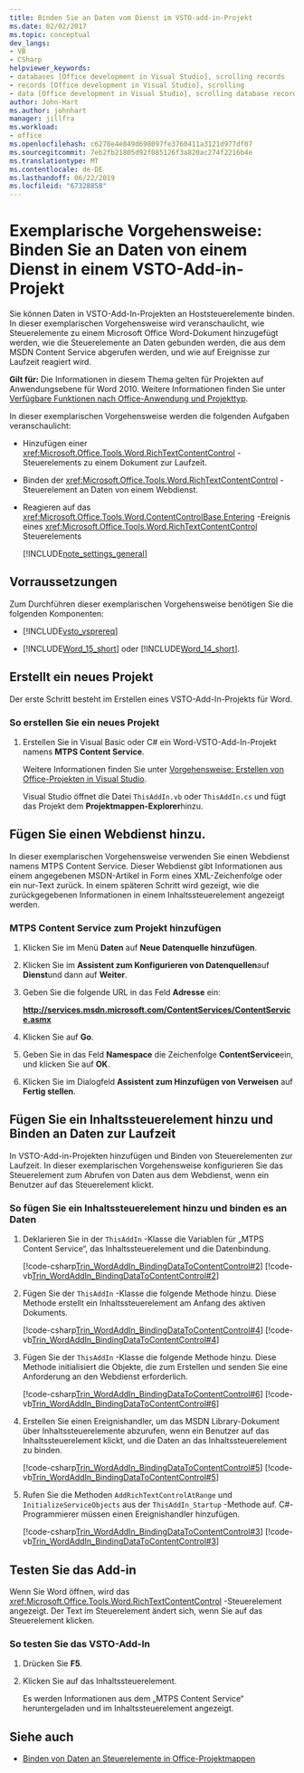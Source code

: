 ```yaml
---
title: Binden Sie an Daten vom Dienst im VSTO-add-in-Projekt
ms.date: 02/02/2017
ms.topic: conceptual
dev_langs:
- VB
- CSharp
helpviewer_keywords:
- databases [Office development in Visual Studio], scrolling records
- records [Office development in Visual Studio], scrolling
- data [Office development in Visual Studio], scrolling database records
author: John-Hart
ms.author: johnhart
manager: jillfra
ms.workload:
- office
ms.openlocfilehash: c6278e4e849d698097fe3760411a3121d977df07
ms.sourcegitcommit: 7eb2fb21805d92f085126f3a820ac274f2216b4e
ms.translationtype: MT
ms.contentlocale: de-DE
ms.lasthandoff: 06/22/2019
ms.locfileid: "67328858"
---
```

# <a name="walkthrough-bind-to-data-from-a-service-in-a-vsto-add-in-project"></a>Exemplarische Vorgehensweise: Binden Sie an Daten von einem Dienst in einem VSTO-Add-in-Projekt
  Sie können Daten in VSTO-Add-In-Projekten an Hoststeuerelemente binden. In dieser exemplarischen Vorgehensweise wird veranschaulicht, wie Steuerelemente zu einem Microsoft Office Word-Dokument hinzugefügt werden, wie die Steuerelemente an Daten gebunden werden, die aus dem MSDN Content Service abgerufen werden, und wie auf Ereignisse zur Laufzeit reagiert wird.

 **Gilt für:** Die Informationen in diesem Thema gelten für Projekten auf Anwendungsebene für Word 2010. Weitere Informationen finden Sie unter [Verfügbare Funktionen nach Office-Anwendung und Projekttyp](../vsto/features-available-by-office-application-and-project-type.md).

 In dieser exemplarischen Vorgehensweise werden die folgenden Aufgaben veranschaulicht:

- Hinzufügen einer <xref:Microsoft.Office.Tools.Word.RichTextContentControl> -Steuerelements zu einem Dokument zur Laufzeit.

- Binden der <xref:Microsoft.Office.Tools.Word.RichTextContentControl> -Steuerelement an Daten von einem Webdienst.

- Reagieren auf das <xref:Microsoft.Office.Tools.Word.ContentControlBase.Entering> -Ereignis eines <xref:Microsoft.Office.Tools.Word.RichTextContentControl> Steuerelements

  [!INCLUDE[note_settings_general](../sharepoint/includes/note-settings-general-md.md)]

## <a name="prerequisites"></a>Vorraussetzungen
 Zum Durchführen dieser exemplarischen Vorgehensweise benötigen Sie die folgenden Komponenten:

- [!INCLUDE[vsto_vsprereq](../vsto/includes/vsto-vsprereq-md.md)]

- [!INCLUDE[Word_15_short](../vsto/includes/word-15-short-md.md)] oder [!INCLUDE[Word_14_short](../vsto/includes/word-14-short-md.md)].

## <a name="create-a-new-project"></a>Erstellt ein neues Projekt
 Der erste Schritt besteht im Erstellen eines VSTO-Add-In-Projekts für Word.

### <a name="to-create-a-new-project"></a>So erstellen Sie ein neues Projekt

1. Erstellen Sie in Visual Basic oder C# ein Word-VSTO-Add-In-Projekt namens **MTPS Content Service**.

     Weitere Informationen finden Sie unter [Vorgehensweise: Erstellen von Office-Projekten in Visual Studio](../vsto/how-to-create-office-projects-in-visual-studio.md).

     Visual Studio öffnet die Datei `ThisAddIn.vb` oder `ThisAddIn.cs` und fügt das Projekt dem **Projektmappen-Explorer**hinzu.

## <a name="add-a-web-service"></a>Fügen Sie einen Webdienst hinzu.
 In dieser exemplarischen Vorgehensweise verwenden Sie einen Webdienst namens MTPS Content Service. Dieser Webdienst gibt Informationen aus einem angegebenen MSDN-Artikel in Form eines XML-Zeichenfolge oder ein nur-Text zurück. In einem späteren Schritt wird gezeigt, wie die zurückgegebenen Informationen in einem Inhaltssteuerelement angezeigt werden.

### <a name="to-add-the-mtps-content-service-to-the-project"></a>MTPS Content Service zum Projekt hinzufügen

1. Klicken Sie im Menü **Daten** auf **Neue Datenquelle hinzufügen**.

2. Klicken Sie im **Assistent zum Konfigurieren von Datenquellen**auf **Dienst**und dann auf **Weiter**.

3. Geben Sie die folgende URL in das Feld **Adresse** ein:

     **http://services.msdn.microsoft.com/ContentServices/ContentService.asmx**

4. Klicken Sie auf **Go**.

5. Geben Sie in das Feld **Namespace** die Zeichenfolge **ContentService**ein, und klicken Sie auf **OK**.

6. Klicken Sie im Dialogfeld **Assistent zum Hinzufügen von Verweisen** auf **Fertig stellen**.

## <a name="add-a-content-control-and-bind-to-data-at-runtime"></a>Fügen Sie ein Inhaltssteuerelement hinzu und Binden an Daten zur Laufzeit
 In VSTO-Add-in-Projekten hinzufügen und Binden von Steuerelementen zur Laufzeit. In dieser exemplarischen Vorgehensweise konfigurieren Sie das Steuerelement zum Abrufen von Daten aus dem Webdienst, wenn ein Benutzer auf das Steuerelement klickt.

### <a name="to-add-a-content-control-and-bind-to-data"></a>So fügen Sie ein Inhaltssteuerelement hinzu und binden es an Daten

1. Deklarieren Sie in der `ThisAddIn` -Klasse die Variablen für „MTPS Content Service“, das Inhaltssteuerelement und die Datenbindung.

     [!code-csharp[Trin_WordAddIn_BindingDataToContentControl#2](../vsto/codesnippet/CSharp/trin_wordaddin_bindingdatatocontentcontrol/ThisAddIn.cs#2)]
     [!code-vb[Trin_WordAddIn_BindingDataToContentControl#2](../vsto/codesnippet/VisualBasic/trin_wordaddin_bindingdatatocontentcontrol/ThisAddIn.vb#2)]

2. Fügen Sie der `ThisAddIn` -Klasse die folgende Methode hinzu. Diese Methode erstellt ein Inhaltssteuerelement am Anfang des aktiven Dokuments.

     [!code-csharp[Trin_WordAddIn_BindingDataToContentControl#4](../vsto/codesnippet/CSharp/trin_wordaddin_bindingdatatocontentcontrol/ThisAddIn.cs#4)]
     [!code-vb[Trin_WordAddIn_BindingDataToContentControl#4](../vsto/codesnippet/VisualBasic/trin_wordaddin_bindingdatatocontentcontrol/ThisAddIn.vb#4)]

3. Fügen Sie der `ThisAddIn` -Klasse die folgende Methode hinzu. Diese Methode initialisiert die Objekte, die zum Erstellen und senden Sie eine Anforderung an den Webdienst erforderlich.

     [!code-csharp[Trin_WordAddIn_BindingDataToContentControl#6](../vsto/codesnippet/CSharp/trin_wordaddin_bindingdatatocontentcontrol/ThisAddIn.cs#6)]
     [!code-vb[Trin_WordAddIn_BindingDataToContentControl#6](../vsto/codesnippet/VisualBasic/trin_wordaddin_bindingdatatocontentcontrol/ThisAddIn.vb#6)]

4. Erstellen Sie einen Ereignishandler, um das MSDN Library-Dokument über Inhaltssteuerelemente abzurufen, wenn ein Benutzer auf das Inhaltssteuerelement klickt, und die Daten an das Inhaltssteuerelement zu binden.

     [!code-csharp[Trin_WordAddIn_BindingDataToContentControl#5](../vsto/codesnippet/CSharp/trin_wordaddin_bindingdatatocontentcontrol/ThisAddIn.cs#5)]
     [!code-vb[Trin_WordAddIn_BindingDataToContentControl#5](../vsto/codesnippet/VisualBasic/trin_wordaddin_bindingdatatocontentcontrol/ThisAddIn.vb#5)]

5. Rufen Sie die Methoden `AddRichTextControlAtRange` und `InitializeServiceObjects` aus der `ThisAddIn_Startup` -Methode auf. C#-Programmierer müssen einen Ereignishandler hinzufügen.

     [!code-csharp[Trin_WordAddIn_BindingDataToContentControl#3](../vsto/codesnippet/CSharp/trin_wordaddin_bindingdatatocontentcontrol/ThisAddIn.cs#3)]
     [!code-vb[Trin_WordAddIn_BindingDataToContentControl#3](../vsto/codesnippet/VisualBasic/trin_wordaddin_bindingdatatocontentcontrol/ThisAddIn.vb#3)]

## <a name="test-the-add-in"></a>Testen Sie das Add-in
 Wenn Sie Word öffnen, wird das <xref:Microsoft.Office.Tools.Word.RichTextContentControl> -Steuerelement angezeigt. Der Text im Steuerelement ändert sich, wenn Sie auf das Steuerelement klicken.

### <a name="to-test-the-vsto-add-in"></a>So testen Sie das VSTO-Add-In

1. Drücken Sie **F5**.

2. Klicken Sie auf das Inhaltssteuerelement.

     Es werden Informationen aus dem „MTPS Content Service“ heruntergeladen und im Inhaltssteuerelement angezeigt.

## <a name="see-also"></a>Siehe auch
- [Binden von Daten an Steuerelemente in Office-Projektmappen](../vsto/binding-data-to-controls-in-office-solutions.md)
